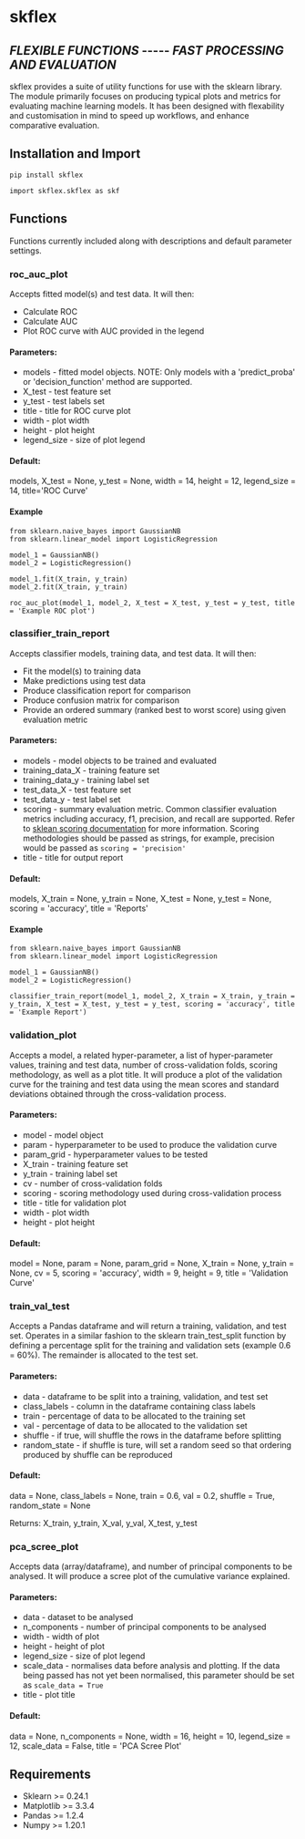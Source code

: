 # skflex

## *FLEXIBLE FUNCTIONS* ----- *FAST PROCESSING AND EVALUATION*

skflex provides a suite of utility functions for use with the sklearn library. The module primarily focuses on producing typical plots and metrics for evaluating machine learning models. It has been designed with flexability and customisation in mind to speed up workflows, and enhance comparative evaluation.

## Installation and Import
```
pip install skflex

import skflex.skflex as skf
```

## Functions 
Functions currently included along with descriptions and default parameter settings.

### roc_auc_plot
Accepts fitted model(s) and test data. It will then:
- Calculate ROC
- Calculate AUC
- Plot ROC curve with AUC provided in the legend

#### Parameters:
- models - fitted model objects. NOTE: Only models with a 'predict_proba' or 'decision_function' method are supported.
- X_test - test feature set
- y_test - test labels set
- title - title for ROC curve plot
- width - plot width
- height - plot height
- legend_size - size of plot legend

#### Default:

models, X_test = None, y_test = None, width = 14, height = 12, legend_size = 14, title='ROC Curve'

#### Example

```
from sklearn.naive_bayes import GaussianNB
from sklearn.linear_model import LogisticRegression

model_1 = GaussianNB()
model_2 = LogisticRegression()

model_1.fit(X_train, y_train)
model_2.fit(X_train, y_train)

roc_auc_plot(model_1, model_2, X_test = X_test, y_test = y_test, title = 'Example ROC plot')
```

### classifier_train_report
Accepts classifier models, training data, and test data. It will then:
- Fit the model(s) to training data
- Make predictions using test data
- Produce classification report for comparison
- Produce confusion matrix for comparison
- Provide an ordered summary (ranked best to worst score) using given evaluation metric

#### Parameters:
- models - model objects to be trained and evaluated
- training_data_X - training feature set
- training_data_y - training label set
- test_data_X - test feature set
- test_data_y - test label set
- scoring - summary evaluation metric. Common classifier evaluation metrics including accuracy, f1, precision, and recall are supported. Refer to [sklean scoring documentation](https://scikit-learn.org/stable/modules/model_evaluation.html#accuracy-score) for more information. Scoring methodologies should be passed as strings, for example, precision would be passed as `scoring = 'precision'` 
- title - title for output report 

#### Default:

models, X_train = None, y_train = None, X_test = None, y_test = None, scoring = 'accuracy', title = 'Reports'

#### Example

```
from sklearn.naive_bayes import GaussianNB
from sklearn.linear_model import LogisticRegression

model_1 = GaussianNB()
model_2 = LogisticRegression()

classifier_train_report(model_1, model_2, X_train = X_train, y_train = y_train, X_test = X_test, y_test = y_test, scoring = 'accuracy', title = 'Example Report')
```

### validation_plot
Accepts a model, a related hyper-parameter, a list of hyper-parameter values, training and test data, number of cross-validation folds, scoring methodology, as well as a plot title.
It will produce a plot of the validation curve for the training and test data using the mean scores and standard deviations obtained through the cross-validation process. 

#### Parameters:
- model - model object 
- param - hyperparameter to be used to produce the validation curve 
- param_grid - hyperparameter values to be tested
- X_train - training feature set
- y_train - training label set
- cv - number of cross-validation folds
- scoring - scoring methodology used during cross-validation process
- title - title for validation plot
- width - plot width
- height - plot height

#### Default:

model = None, param = None, param_grid = None, X_train = None, y_train = None, cv = 5, scoring = 'accuracy', width = 9, height = 9, title = 'Validation Curve'

### train_val_test
Accepts a Pandas dataframe and will return a training, validation, and test set. Operates in a similar fashion to the sklearn train_test_split function by defining a percentage split for the training and validation sets (example 0.6 = 60%). The remainder is allocated to the test set.

#### Parameters:
- data - dataframe to be split into a training, validation, and test set
- class_labels - column in the dataframe containing class labels
- train - percentage of data to be allocated to the training set
- val - percentage of data to be allocated to the validation set
- shuffle - if true, will shuffle the rows in the dataframe before splitting
- random_state - if shuffle is ture, will set a random seed so that ordering produced by shuffle can be reproduced

#### Default:

data = None, class_labels = None, train = 0.6, val = 0.2, shuffle = True, random_state = None

Returns: X_train, y_train, X_val, y_val, X_test, y_test

### pca_scree_plot
Accepts data (array/dataframe), and number of principal components to be analysed. It will produce a scree plot of the cumulative variance explained.

#### Parameters:
- data - dataset to be analysed
- n_components - number of principal components to be analysed 
- width - width of plot
- height - height of plot
- legend_size - size of plot legend
- scale_data - normalises data before analysis and plotting. If the data being passed has not yet been normalised, this parameter should be set as `scale_data = True`
- title - plot title

#### Default:

data = None, n_components = None, width = 16, height = 10, legend_size = 12, scale_data = False, title = 'PCA Scree Plot'

## Requirements
- Sklearn >= 0.24.1
- Matplotlib >= 3.3.4
- Pandas >= 1.2.4
- Numpy >= 1.20.1
